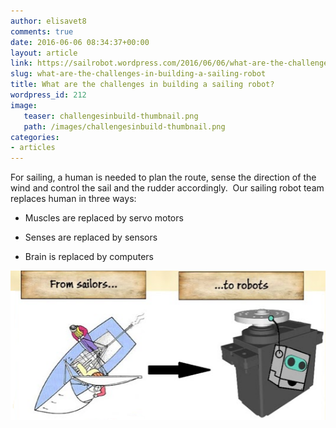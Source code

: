 ```yaml
---
author: elisavet8
comments: true
date: 2016-06-06 08:34:37+00:00
layout: article
link: https://sailrobot.wordpress.com/2016/06/06/what-are-the-challenges-in-building-a-sailing-robot/
slug: what-are-the-challenges-in-building-a-sailing-robot
title: What are the challenges in building a sailing robot?
wordpress_id: 212
image:
   teaser: challengesinbuild-thumbnail.png
   path: /images/challengesinbuild-thumbnail.png
categories:
- articles
---
```


For sailing, a human is needed to plan the route, sense the direction of the wind and control the sail and the rudder accordingly.  Our sailing robot team replaces human in three ways:




  * Muscles are replaced by servo motors


  * Senses are replaced by sensors


  * Brain is replaced by computers


![from sailor](/images/wordpress/from-sailor.png)
